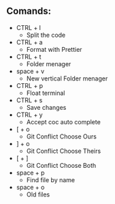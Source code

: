 ## Comands:
- CTRL + l
  - Split the code
- CTRL + a
  - Format with Prettier
- CTRL + t
  - Folder menager
- space + v
  - New vertical Folder menager
- CTRL + p
  - Float terminal
- CTRL + s
  - Save changes
- CTRL + y
  - Accept coc auto complete
- [ + o
  - Git Conflict Choose Ours
- ] + o
  - Git Conflict Choose Theirs
- [ + ]
  - Git Conflict Choose Both
- space + p
  - Find file by name
- space + o
  - Old files
